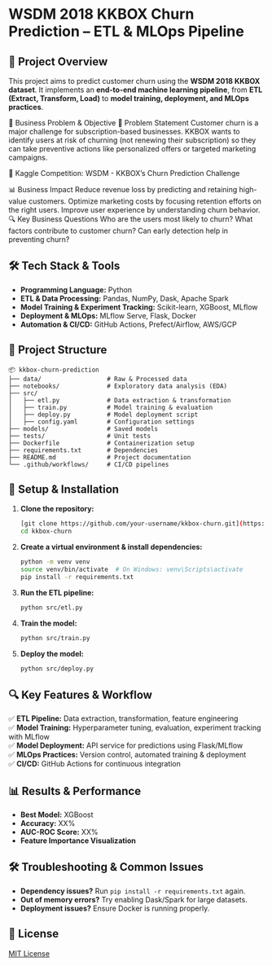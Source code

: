 # **WSDM 2018 KKBOX Churn Prediction – ETL & MLOps Pipeline**  

## **📌 Project Overview**  
This project aims to predict customer churn using the **WSDM 2018 KKBOX dataset**. It implements an **end-to-end machine learning pipeline**, from **ETL (Extract, Transform, Load)** to **model training, deployment, and MLOps practices**.

💼 Business Problem & Objective
🎯 Problem Statement
Customer churn is a major challenge for subscription-based businesses. KKBOX wants to identify users at risk of churning (not renewing their subscription) so they can take preventive actions like personalized offers or targeted marketing campaigns.

🔗 Kaggle Competition: WSDM - KKBOX’s Churn Prediction Challenge

📊 Business Impact
Reduce revenue loss by predicting and retaining high-value customers.
Optimize marketing costs by focusing retention efforts on the right users.
Improve user experience by understanding churn behavior.
🔍 Key Business Questions
Who are the users most likely to churn?
What factors contribute to customer churn?
Can early detection help in preventing churn?

## **🛠️ Tech Stack & Tools**  
- **Programming Language:** Python  
- **ETL & Data Processing:** Pandas, NumPy, Dask, Apache Spark  
- **Model Training & Experiment Tracking:** Scikit-learn, XGBoost, MLflow  
- **Deployment & MLOps:** MLflow Serve, Flask, Docker  
- **Automation & CI/CD:** GitHub Actions, Prefect/Airflow, AWS/GCP  

## **📂 Project Structure**  
```
📦 kkbox-churn-prediction
├── data/                  # Raw & Processed data
├── notebooks/             # Exploratory data analysis (EDA)
├── src/
│   ├── etl.py             # Data extraction & transformation
│   ├── train.py           # Model training & evaluation
│   ├── deploy.py          # Model deployment script
│   ├── config.yaml        # Configuration settings
├── models/                # Saved models
├── tests/                 # Unit tests
├── Dockerfile             # Containerization setup
├── requirements.txt       # Dependencies
├── README.md              # Project documentation
└── .github/workflows/     # CI/CD pipelines
```

## **🚀 Setup & Installation**  
1. **Clone the repository:**  
   ```bash
   [git clone https://github.com/your-username/kkbox-churn.git](https://github.com/arunprakash-02/Churn-Prediction-End-to-End-pipeline.git)
   cd kkbox-churn
   ```

2. **Create a virtual environment & install dependencies:**  
   ```bash
   python -m venv venv
   source venv/bin/activate  # On Windows: venv\Scripts\activate
   pip install -r requirements.txt
   ```

3. **Run the ETL pipeline:**  
   ```bash
   python src/etl.py
   ```

4. **Train the model:**  
   ```bash
   python src/train.py
   ```

5. **Deploy the model:**  
   ```bash
   python src/deploy.py
   ```

## **🔍 Key Features & Workflow**  
✅ **ETL Pipeline:** Data extraction, transformation, feature engineering  
✅ **Model Training:** Hyperparameter tuning, evaluation, experiment tracking with MLflow  
✅ **Model Deployment:** API service for predictions using Flask/MLflow  
✅ **MLOps Practices:** Version control, automated training & deployment  
✅ **CI/CD:** GitHub Actions for continuous integration  

## **📊 Results & Performance**  
- **Best Model:** XGBoost  
- **Accuracy:** XX%  
- **AUC-ROC Score:** XX%  
- **Feature Importance Visualization**  

## **🛠️ Troubleshooting & Common Issues**  
- **Dependency issues?** Run `pip install -r requirements.txt` again.  
- **Out of memory errors?** Try enabling Dask/Spark for large datasets.  
- **Deployment issues?** Ensure Docker is running properly.  

## **📜 License**  
[MIT License](LICENSE)  


